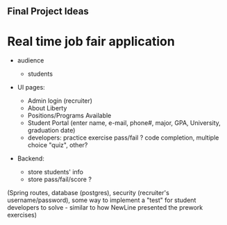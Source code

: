 ## Final Project Ideas
# Real time job fair application

- audience
  - students

- UI pages:
  - Admin login (recruiter)
  - About Liberty
  - Positions/Programs Available
  - Student Portal (enter name, e-mail, phone#, major, GPA, University, graduation date)
  - developers: practice exercise pass/fail ?  code completion, multiple choice "quiz", other?

- Backend:
  - store students' info
  - store pass/fail/score ?

(Spring routes, database (postgres), security (recruiter's username/password), some way to implement a "test" for student developers to solve - similar to how NewLine presented the prework exercises)
